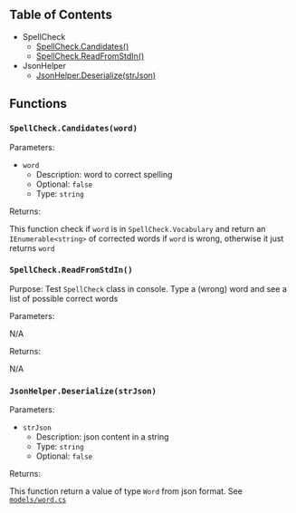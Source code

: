 ## Table of Contents

* SpellCheck
	* [SpellCheck.Candidates()](https://github.com/NearHuscarl/E-Dictionary/src/EDictionary.Core/Utilities/README.md#spellcheckcandidatesword)
	* [SpellCheck.ReadFromStdIn()](https://github.com/NearHuscarl/E-Dictionary/src/EDictionary.Core/Utilities/README.md#spellcheckreadfromstdin)
* JsonHelper
	* [JsonHelper.Deserialize(strJson)](https://github.com/NearHuscarl/E-Dictionary/src/EDictionary.Core/Utilities/README.md#jsonhelperdeserializestrjson)

## Functions

### `SpellCheck.Candidates(word)`

Parameters:

* `word`
	* Description: word to correct spelling
	* Optional: `false`
	* Type: `string`

Returns:

This function check if `word` is in `SpellCheck.Vocabulary` and return an `IEnumerable<string>`
of corrected words if `word` is wrong, otherwise it just returns `word`

### `SpellCheck.ReadFromStdIn()`

Purpose: Test `SpellCheck` class in console. Type a (wrong) word and see a list of possible correct words

Parameters:

N/A

Returns:

N/A

### `JsonHelper.Deserialize(strJson)`

Parameters:

* `strJson`
	* Description: json content in a string
	* Type: `string`
	* Optional: `false`

Returns:

This function return a value of type `Word` from json format. See [`models/word.cs`](https://github.com/NearHuscarl/E-Dictionary/blob/master/src/EDictionary.Core/Models/Word.cs)
